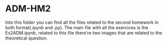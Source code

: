 # ADM-HM2

Into this folder you can find all the files related to the second homework in both format(.ipynb and .py). 
The main file with all the exercices is the Ex2ADM.ipynb, related to this file there're two images that are related to the theoretical 
question.
